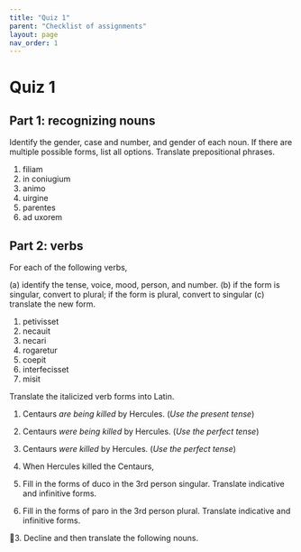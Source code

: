 ```yaml
---
title: "Quiz 1"
parent: "Checklist of assignments"
layout: page
nav_order: 1
---
```



# Quiz 1

## Part 1: recognizing nouns

Identify the gender, case and number, and gender of each noun. If there are multiple possible forms, list all options.  Translate prepositional phrases.

1. filiam
2. in coniugium
3. animo
4. uirgine
5. parentes
6. ad uxorem



## Part 2: verbs

For each of the following verbs,

(a) identify the tense, voice, mood, person, and number.
(b) if the form is singular, convert to plural; if the form is plural, convert to singular
(c) translate the new form.

1. petivisset
2. necauit
3. necari
4. rogaretur
5. coepit
6. interfecisset
7. misit


Translate the italicized verb forms into Latin.

1. Centaurs *are being killed* by Hercules. (*Use the present tense*)
2. Centaurs *were being killed* by Hercules. (*Use the perfect tense*)
3. Centaurs *were killed* by Hercules. (*Use the perfect tense*)
4. When Hercules killed the Centaurs, 


1. Fill in the forms of duco in the 3rd person singular. Translate indicative and infinitive forms.



2. Fill in the forms of paro in the 3rd person plural. Translate indicative and infinitive forms.




3. Decline and then translate the following nouns.



